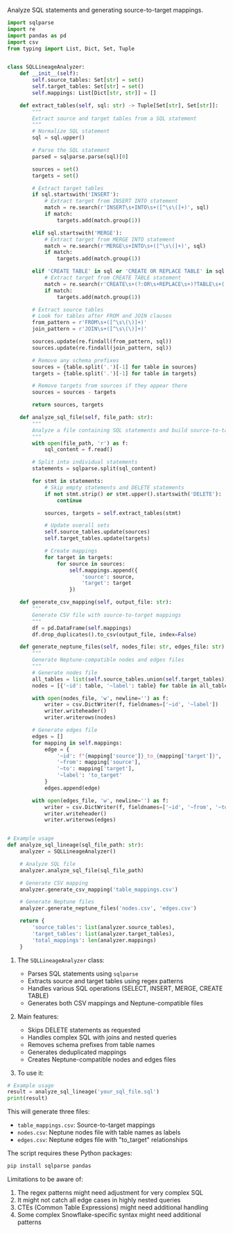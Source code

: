 
Analyze SQL statements and generating source-to-target mappings.

```python
import sqlparse
import re
import pandas as pd
import csv
from typing import List, Dict, Set, Tuple


class SQLLineageAnalyzer:
    def __init__(self):
        self.source_tables: Set[str] = set()
        self.target_tables: Set[str] = set()
        self.mappings: List[Dict[str, str]] = []

    def extract_tables(self, sql: str) -> Tuple[Set[str], Set[str]]:
        """
        Extract source and target tables from a SQL statement
        """
        # Normalize SQL statement
        sql = sql.upper()

        # Parse the SQL statement
        parsed = sqlparse.parse(sql)[0]

        sources = set()
        targets = set()

        # Extract target tables
        if sql.startswith('INSERT'):
            # Extract target from INSERT INTO statement
            match = re.search(r'INSERT\s+INTO\s+([^\s\(]+)', sql)
            if match:
                targets.add(match.group(1))

        elif sql.startswith('MERGE'):
            # Extract target from MERGE INTO statement
            match = re.search(r'MERGE\s+INTO\s+([^\s\(]+)', sql)
            if match:
                targets.add(match.group(1))

        elif 'CREATE TABLE' in sql or 'CREATE OR REPLACE TABLE' in sql:
            # Extract target from CREATE TABLE statement
            match = re.search(r'CREATE\s+(?:OR\s+REPLACE\s+)?TABLE\s+([^\s\(]+)', sql)
            if match:
                targets.add(match.group(1))

        # Extract source tables
        # Look for tables after FROM and JOIN clauses
        from_pattern = r'FROM\s+([^\s\(\)]+)'
        join_pattern = r'JOIN\s+([^\s\(\)]+)'

        sources.update(re.findall(from_pattern, sql))
        sources.update(re.findall(join_pattern, sql))

        # Remove any schema prefixes
        sources = {table.split('.')[-1] for table in sources}
        targets = {table.split('.')[-1] for table in targets}

        # Remove targets from sources if they appear there
        sources = sources - targets

        return sources, targets

    def analyze_sql_file(self, file_path: str):
        """
        Analyze a file containing SQL statements and build source-to-target mappings
        """
        with open(file_path, 'r') as f:
            sql_content = f.read()

        # Split into individual statements
        statements = sqlparse.split(sql_content)

        for stmt in statements:
            # Skip empty statements and DELETE statements
            if not stmt.strip() or stmt.upper().startswith('DELETE'):
                continue

            sources, targets = self.extract_tables(stmt)

            # Update overall sets
            self.source_tables.update(sources)
            self.target_tables.update(targets)

            # Create mappings
            for target in targets:
                for source in sources:
                    self.mappings.append({
                        'source': source,
                        'target': target
                    })

    def generate_csv_mapping(self, output_file: str):
        """
        Generate CSV file with source-to-target mappings
        """
        df = pd.DataFrame(self.mappings)
        df.drop_duplicates().to_csv(output_file, index=False)

    def generate_neptune_files(self, nodes_file: str, edges_file: str):
        """
        Generate Neptune-compatible nodes and edges files
        """
        # Generate nodes file
        all_tables = list(self.source_tables.union(self.target_tables))
        nodes = [{'~id': table, '~label': table} for table in all_tables]

        with open(nodes_file, 'w', newline='') as f:
            writer = csv.DictWriter(f, fieldnames=['~id', '~label'])
            writer.writeheader()
            writer.writerows(nodes)

        # Generate edges file
        edges = []
        for mapping in self.mappings:
            edge = {
                '~id': f"{mapping['source']}_to_{mapping['target']}",
                '~from': mapping['source'],
                '~to': mapping['target'],
                '~label': 'to_target'
            }
            edges.append(edge)

        with open(edges_file, 'w', newline='') as f:
            writer = csv.DictWriter(f, fieldnames=['~id', '~from', '~to', '~label'])
            writer.writeheader()
            writer.writerows(edges)


# Example usage
def analyze_sql_lineage(sql_file_path: str):
    analyzer = SQLLineageAnalyzer()

    # Analyze SQL file
    analyzer.analyze_sql_file(sql_file_path)

    # Generate CSV mapping
    analyzer.generate_csv_mapping('table_mappings.csv')

    # Generate Neptune files
    analyzer.generate_neptune_files('nodes.csv', 'edges.csv')

    return {
        'source_tables': list(analyzer.source_tables),
        'target_tables': list(analyzer.target_tables),
        'total_mappings': len(analyzer.mappings)
    }

```


1. The `SQLLineageAnalyzer` class:
    - Parses SQL statements using `sqlparse`
    - Extracts source and target tables using regex patterns
    - Handles various SQL operations (SELECT, INSERT, MERGE, CREATE TABLE)
    - Generates both CSV mappings and Neptune-compatible files

2. Main features:
    - Skips DELETE statements as requested
    - Handles complex SQL with joins and nested queries
    - Removes schema prefixes from table names
    - Generates deduplicated mappings
    - Creates Neptune-compatible nodes and edges files

3. To use it:

```python
# Example usage
result = analyze_sql_lineage('your_sql_file.sql')
print(result)
```

This will generate three files:

- `table_mappings.csv`: Source-to-target mappings
- `nodes.csv`: Neptune nodes file with table names as labels
- `edges.csv`: Neptune edges file with "to_target" relationships

The script requires these Python packages:

```bash
pip install sqlparse pandas
```

Limitations to be aware of:

1. The regex patterns might need adjustment for very complex SQL
2. It might not catch all edge cases in highly nested queries
3. CTEs (Common Table Expressions) might need additional handling
4. Some complex Snowflake-specific syntax might need additional patterns
